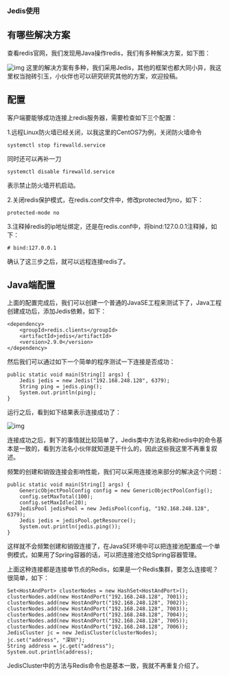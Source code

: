### Jedis使用

## 有哪些解决方案

查看redis官网，我们发现用Java操作redis，我们有多种解决方案，如下图：

![img](https://mmbiz.qpic.cn/mmbiz_png/GvtDGKK4uYmficDD2icXVoiaxTv23iaVK5BVdRSKRfGs1xB980q9SWVQl4Z3DUHpwiaqbPkfWPvUKAtgxXswLguCZPg/640?wx_fmt=png&tp=webp&wxfrom=5&wx_lazy=1&wx_co=1)
这里的解决方案有多种，我们采用Jedis，其他的框架也都大同小异，我这里权当抛砖引玉，小伙伴也可以研究研究其他的方案，欢迎投稿。

## 配置

客户端要能够成功连接上redis服务器，需要检查如下三个配置：

1.远程Linux防火墙已经关闭，以我这里的CentOS7为例，关闭防火墙命令

```
systemctl stop firewalld.service
```

同时还可以再补一刀

```
systemctl disable firewalld.service
```

表示禁止防火墙开机启动。

2.关闭redis保护模式，在redis.conf文件中，修改protected为no，如下：

```
protected-mode no
```

3.注释掉redis的ip地址绑定，还是在redis.conf中，将bind:127.0.0.1注释掉，如下：

```
# bind:127.0.0.1
```

确认了这三步之后，就可以远程连接redis了。

## Java端配置

上面的配置完成后，我们可以创建一个普通的JavaSE工程来测试下了，Java工程创建成功后，添加Jedis依赖，如下：

```
<dependency>
    <groupId>redis.clients</groupId>
    <artifactId>jedis</artifactId>
    <version>2.9.0</version>
</dependency>
```

然后我们可以通过如下一个简单的程序测试一下连接是否成功：

```
public static void main(String[] args) {
    Jedis jedis = new Jedis("192.168.248.128", 6379);
    String ping = jedis.ping();
    System.out.println(ping);
}
```

运行之后，看到如下结果表示连接成功了：

![img](https://mmbiz.qpic.cn/mmbiz_png/GvtDGKK4uYmficDD2icXVoiaxTv23iaVK5BVKrEbyyCxuCTUGkr13LibC5B7oS6ZIibwdWAfibLL3shcokMrRUdzXmHDg/640?wx_fmt=png&tp=webp&wxfrom=5&wx_lazy=1&wx_co=1)   

连接成功之后，剩下的事情就比较简单了，Jedis类中方法名称和redis中的命令基本是一致的，看到方法名小伙伴就知道是干什么的，因此这些我这里不再重复叙述。

频繁的创建和销毁连接会影响性能，我们可以采用连接池来部分的解决这个问题：

```
public static void main(String[] args) {
    GenericObjectPoolConfig config = new GenericObjectPoolConfig();
    config.setMaxTotal(100);
    config.setMaxIdle(20);
    JedisPool jedisPool = new JedisPool(config, "192.168.248.128", 6379);
    Jedis jedis = jedisPool.getResource();
    System.out.println(jedis.ping());
}
```

这样就不会频繁创建和销毁连接了，在JavaSE环境中可以把连接池配置成一个单例模式，如果用了Spring容器的话，可以把连接池交给Spring容器管理。

上面这种连接都是连接单节点的Redis，如果是一个Redis集群，要怎么连接呢？很简单，如下：

```
Set<HostAndPort> clusterNodes = new HashSet<HostAndPort>();
clusterNodes.add(new HostAndPort("192.168.248.128", 7001));
clusterNodes.add(new HostAndPort("192.168.248.128", 7002));
clusterNodes.add(new HostAndPort("192.168.248.128", 7003));
clusterNodes.add(new HostAndPort("192.168.248.128", 7004));
clusterNodes.add(new HostAndPort("192.168.248.128", 7005));
clusterNodes.add(new HostAndPort("192.168.248.128", 7006));
JedisCluster jc = new JedisCluster(clusterNodes);
jc.set("address", "深圳");
String address = jc.get("address");
System.out.println(address);
```

JedisCluster中的方法与Redis命令也是基本一致，我就不再重复介绍了。